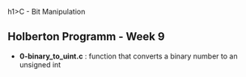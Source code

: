 h1>C - Bit Manipulation</h1>
<h2>Holberton Programm - Week 9</h2>
<ul>
<li><strong>0-binary_to_uint.c</strong> : function that converts a binary number to an unsigned int</li>
</ul>

